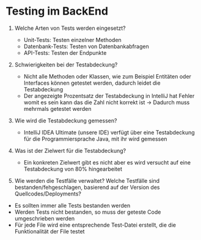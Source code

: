 # Testing im BackEnd

1. Welche Arten von Tests werden eingesetzt?
    - Unit-Tests: Testen einzelner Methoden
    - Datenbank-Tests: Testen von Datenbankabfragen
    - API-Tests: Testen der Endpunkte

2. Schwierigkeiten bei der Testabdeckung?
   - Nicht alle Methoden oder Klassen, wie zum Beispiel Entitäten oder Interfaces können getestet werden, dadurch leidet die Testabdeckung
   - Der angezeigte Prozentsatz der Testabdeckung in IntelliJ hat Fehler womit es sein kann das die Zahl nicht korrekt ist
   -> Dadurch muss mehrmals getestet werden

3. Wie wird die Testabdeckung gemessen?
   - IntelliJ IDEA Ultimate (unsere IDE) verfügt über eine Testabdeckung für die Programmiersprache Java, mit ihr wird gemessen
  
4. Was ist der Zielwert für die Testabdeckung?
   - Ein konkreten Zielwert gibt es nicht aber es wird versucht auf eine Testabdeckung von 80% hingearbeitet

5. Wie werden die Testfälle verwaltet? Welche Testfälle sind bestanden/fehgeschlagen, basierend auf der Version des Quellcodes/Deployments?
  - Es sollten immer alle Tests bestanden werden
  - Werden Tests nicht bestanden, so muss der geteste Code umgeschrieben werden
  - Für jede File wird eine entsprechende Test-Datei erstellt, die die Funktionalität der File testet
  

